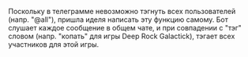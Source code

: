 Поскольку в телеграмме невозможно тэгнуть всех пользователей (напр. "@all"), пришла иделя написать эту функцию самому. Бот слушает каждое сообщение в общем чате, и при совпадении с "тэг" словом (напр. "копать" для игры Deep Rock Galactick), тэгает всех участников для этой игры. 
